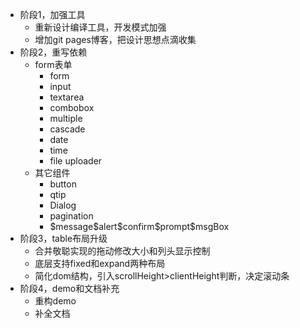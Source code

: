 * 阶段1，加强工具
	* 重新设计编译工具，开发模式加强
	* 增加git pages博客，把设计思想点滴收集
* 阶段2，重写依赖
	* form表单
		* form
		* input
		* textarea
		* combobox
		* multiple
		* cascade
		* date
		* time
		* file uploader
	* 其它组件
		* button
		* qtip
		* Dialog
		* pagination
		* $message\$alert\$confirm\$prompt\$msgBox
* 阶段3，table布局升级
	* 合并敬聪实现的拖动修改大小和列头显示控制
	* 底层支持fixed和expand两种布局
	* 简化dom结构，引入scrollHeight>clientHeight判断，决定滚动条
* 阶段4，demo和文档补充
	* 重构demo
	* 补全文档